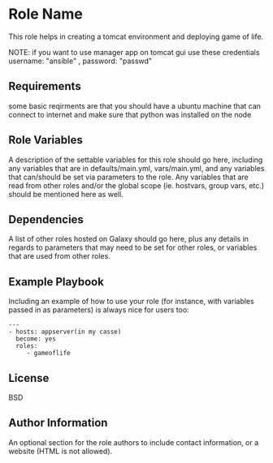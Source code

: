 Role Name
=========

This role helps in creating a tomcat environment and deploying game of life.

NOTE: if you want to use manager app on tomcat gui use these credentials username: "ansible" , password: "passwd"

Requirements
------------

some basic reqirments are that you should have a ubuntu machine that can connect to internet and make sure that python was installed on the node

Role Variables
--------------

A description of the settable variables for this role should go here, including any variables that are in defaults/main.yml, vars/main.yml, and any variables that can/should be set via parameters to the role. Any variables that are read from other roles and/or the global scope (ie. hostvars, group vars, etc.) should be mentioned here as well.

Dependencies
------------

A list of other roles hosted on Galaxy should go here, plus any details in regards to parameters that may need to be set for other roles, or variables that are used from other roles.

Example Playbook
----------------

Including an example of how to use your role (for instance, with variables passed in as parameters) is always nice for users too:

    ---
    - hosts: appserver(in my casse)
      become: yes
      roles:
         - gameoflife

License
-------

BSD

Author Information
------------------

An optional section for the role authors to include contact information, or a website (HTML is not allowed).
